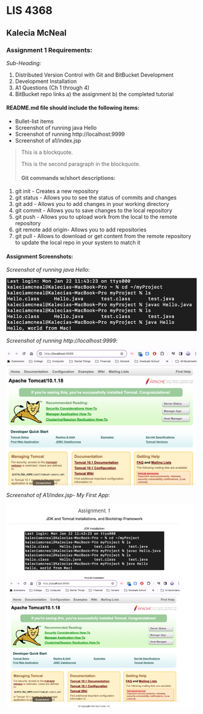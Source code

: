 # LIS 4368

## Kalecia McNeal

### Assignment 1 Requirements:

*Sub-Heading:*

1. Distributed Version Control with Git and BitBucket Development 
2. Development Installation 
3. A1 Questions (Ch 1 through 4) 
4. BitBucket repo links 
a) the assignment 
b) the completed tutorial 

#### README.md file should include the following items:

* Bullet-list items
* Screenshot of running java Hello 
* Screenshot of running http://localhost:9999
* Screenshot of a1/index.jsp

> This is a blockquote.
> 
> This is the second paragraph in the blockquote.
>
> #### Git commands w/short descriptions:

1. git init - Creates a new repository 
2. git status - Allows you to see the status of commits and changes
3. git add - Allows you to add changes in your working directory
4. git commit - Allows you to save changes to the local repository
5. git push - Allows you to upload work from the local to the remote repository
6. git remote add origin- Allows you to add repositories 
7. git pull - Allows to download or get content from the remote repository to update the local repo in your system to match it 

#### Assignment Screenshots:

*Screenshot of running java Hello*:

![JDK Installation Screenshot](img/jdk_install.png)

*Screenshot of running http://localhost:9999*:

![TomCat Installation Screenshot](img/ampps.png)

*Screenshot of A1/index.jsp- My First App*:

![A1/index.jsp Screenshot](img/jsp.png)
